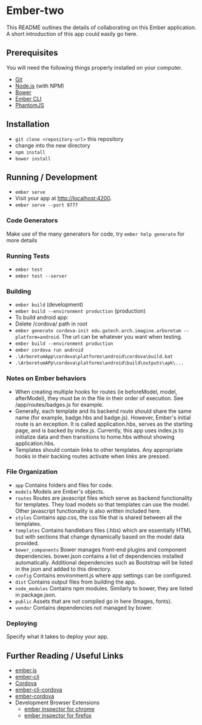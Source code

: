 # Ember-two

This README outlines the details of collaborating on this Ember application.
A short introduction of this app could easily go here.

## Prerequisites

You will need the following things properly installed on your computer.

* [Git](http://git-scm.com/)
* [Node.js](http://nodejs.org/) (with NPM)
* [Bower](http://bower.io/)
* [Ember CLI](http://ember-cli.com/)
* [PhantomJS](http://phantomjs.org/)

## Installation

* `git clone <repository-url>` this repository
* change into the new directory
* `npm install`
* `bower install`

## Running / Development

* `ember serve`
* Visit your app at [http://localhost:4200](http://localhost:4200).
* `ember serve --port 9777`

### Code Generators

Make use of the many generators for code, try `ember help generate` for more details

### Running Tests

* `ember test`
* `ember test --server`

### Building

* `ember build` (development)
* `ember build --environment production` (production)
* To build android app:
 * Delete /cordova/ path in root
 * `ember generate cordova-init edu.gatech.arch.imagine.arboretum --platform=android`.  The url can be whatever you want when testing.
 * `ember build --environment production`
 * `ember cordova run android`
  * `.\ArboretumApp\cordova\platforms\android\cordova\build.bat`
  * `.\ArboretumAPp\cordova\platforms\android\build\outputs\apk\...`

### Notes on Ember behaviors
* When creating multiple hooks for routes (ie beforeModel, model, afterModel), they must be in the file in their order of execution.  See /app/routes/badges.js for example.
* Generally, each template and its backend route should share the same name (for example, badge.hbs and badge.js).  However, Ember's initial route is an exception.  It is called application.hbs, serves as the starting page, and is backed by index.js.  Currently, this app uses index.js to initialize data and then transitions to home.hbs without showing application.hbs.
* Templates should contain links to other templates.  Any appropriate hooks in their backing routes activate when links are pressed.

### File Organization
* `app` Contains folders and files for code.
 * `models` Models are Ember's objects.
 * `routes` Routes are javascript files which serve as backend functionality for templates.  They load models so that templates can use the model.  Other javascript functionality is also written included here.
 * `styles` Contains app.css, the css file that is shared between all the templates.
 * `templates` Contains handlebars files (.hbs) which are essentially HTML but with sections that change dynamically based on the model data provided.
* `bower_components` Bower manages front-end plugins and component dependencies.  bower.json contains a list of dependencies installed automatically.  Additional dependencies such as Bootstrap will be listed in the json and added to this directory.
* `config` Contains environment.js where app settings can be configured.
* `dist` Contains output files from building the app.
* `node_modules` Contains npm modules.  Similarly to bower, they are listed in package.json.
* `public` Assets that are not compiled go in here (Images, fonts).
* `vendor` Contains dependencies not managed by bower.

### Deploying

Specify what it takes to deploy your app.

## Further Reading / Useful Links

* [ember.js](http://emberjs.com/)
* [ember-cli](http://ember-cli.com/)
* [Cordova](https://cordova.apache.org/)
* [ember-cli-cordova](https://github.com/poetic/ember-cli-cordova/blob/master/docs/getting-started.md)
* [ember-cordova](http://embercordova.com/)
* Development Browser Extensions
  * [ember inspector for chrome](https://chrome.google.com/webstore/detail/ember-inspector/bmdblncegkenkacieihfhpjfppoconhi)
  * [ember inspector for firefox](https://addons.mozilla.org/en-US/firefox/addon/ember-inspector/)

